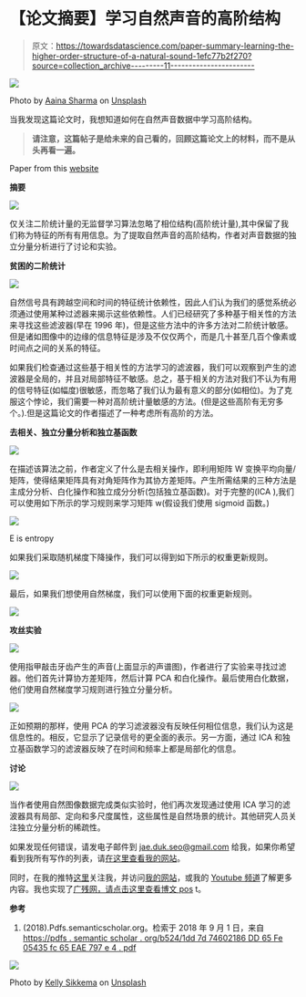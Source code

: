 # 【论文摘要】学习自然声音的高阶结构

> 原文：<https://towardsdatascience.com/paper-summary-learning-the-higher-order-structure-of-a-natural-sound-1efc77b2f270?source=collection_archive---------11----------------------->

![](img/4540814fbf70035a668341971285c9dd.png)

Photo by [Aaina Sharma](https://unsplash.com/photos/rI2MXeP6sss?utm_source=unsplash&utm_medium=referral&utm_content=creditCopyText) on [Unsplash](https://unsplash.com/search/photos/sound-waves?utm_source=unsplash&utm_medium=referral&utm_content=creditCopyText)

当我发现这篇论文时，我想知道如何在自然声音数据中学习高阶结构。

> **请注意，这篇帖子是给未来的自己看的，回顾这篇论文上的材料，而不是从头再看一遍。**

Paper from this [website](https://pdfs.semanticscholar.org/b524/1dd7d74602186dd65fe05435fc65eae797e4.pdf)

**摘要**

![](img/ca0c3b753985661b76229f32b1d87f8f.png)

仅关注二阶统计量的无监督学习算法忽略了相位结构(高阶统计量),其中保留了我们称为特征的所有有用信息。为了提取自然声音的高阶结构，作者对声音数据的独立分量分析进行了讨论和实验。

**贫困的二阶统计**

![](img/0968a375f1c9367fd087f16b9d5ecb7d.png)

自然信号具有跨越空间和时间的特征统计依赖性，因此人们认为我们的感觉系统必须通过使用某种过滤器来揭示这些依赖性。人们已经研究了多种基于相关性的方法来寻找这些滤波器(早在 1996 年)，但是这些方法中的许多方法对二阶统计敏感。但是诸如图像中的边缘的信息特征是涉及不仅仅两个，而是几十甚至几百个像素或时间点之间的关系的特征。

如果我们检查通过这些基于相关性的方法学习的滤波器，我们可以观察到产生的滤波器是全局的，并且对局部特征不敏感。总之，基于相关的方法对我们不认为有用的信号特征(如幅度)很敏感，而忽略了我们认为最有意义的部分(如相位)。为了克服这个悖论，我们需要一种对高阶统计量敏感的方法。(但是这些高阶有无穷多个。).但是这篇论文的作者描述了一种考虑所有高阶的方法。

**去相关、独立分量分析和独立基函数**

![](img/1036f2ad7277adec267326dfec842c4a.png)

在描述该算法之前，作者定义了什么是去相关操作，即利用矩阵 W 变换平均向量/矩阵，使得结果矩阵具有对角矩阵作为其协方差矩阵。产生所需结果的三种方法是主成分分析、白化操作和独立成分分析(包括独立基函数)。对于完整的(ICA ),我们可以使用如下所示的学习规则来学习矩阵 w(假设我们使用 sigmoid 函数。)

![](img/b855b8c0143e35be7f424846e26e7022.png)

E is entropy

如果我们采取随机梯度下降操作，我们可以得到如下所示的权重更新规则。

![](img/09f95d7e8e8088dd49ead1f1eb6f7a0b.png)

最后，如果我们想使用自然梯度，我们可以使用下面的权重更新规则。

![](img/50327f28937ee5ca45b1b091dfde961d.png)

**攻丝实验**

![](img/862f5055149c9f4a22e312a02951ff2d.png)

使用指甲敲击牙齿产生的声音(上面显示的声谱图)，作者进行了实验来寻找过滤器。他们首先计算协方差矩阵，然后计算 PCA 和白化操作。最后使用白化数据，他们使用自然梯度学习规则进行独立分量分析。

![](img/8abc97f6fab25689e4b725c6b3bf2559.png)

正如预期的那样，使用 PCA 的学习滤波器没有反映任何相位信息，我们认为这是信息性的。相反，它显示了记录信号的更全面的表示。另一方面，通过 ICA 和独立基函数学习的滤波器反映了在时间和频率上都是局部化的信息。

**讨论**

![](img/8b146bceebbfda74eac3aa2681a2ea81.png)

当作者使用自然图像数据完成类似实验时，他们再次发现通过使用 ICA 学习的滤波器具有局部、定向和多尺度属性，这些属性是自然场景的统计。其他研究人员关注独立分量分析的稀疏性。

如果发现任何错误，请发电子邮件到 jae.duk.seo@gmail.com 给我，如果你希望看到我所有写作的列表，请[在这里查看我的网站](https://jaedukseo.me/)。

同时，在我的推特[这里](https://twitter.com/JaeDukSeo)关注我，并访问[我的网站](https://jaedukseo.me/)，或我的 [Youtube 频道](https://www.youtube.com/c/JaeDukSeo)了解更多内容。我也实现了[广残网，请点击这里查看博文 pos](https://medium.com/@SeoJaeDuk/wide-residual-networks-with-interactive-code-5e190f8f25ec) t。

**参考**

1.  (2018).Pdfs.semanticscholar.org。检索于 2018 年 9 月 1 日，来自[https://pdfs . semantic scholar . org/b524/1dd 7d 74602186 DD 65 Fe 05435 fc 65 EAE 797 e 4 . pdf](https://pdfs.semanticscholar.org/b524/1dd7d74602186dd65fe05435fc65eae797e4.pdf)

![](img/ff40c122339f6bece75221cf618761ed.png)

Photo by [Kelly Sikkema](https://unsplash.com/photos/HwU5H9Y6aL8?utm_source=unsplash&utm_medium=referral&utm_content=creditCopyText) on [Unsplash](https://unsplash.com/search/photos/music?utm_source=unsplash&utm_medium=referral&utm_content=creditCopyText)